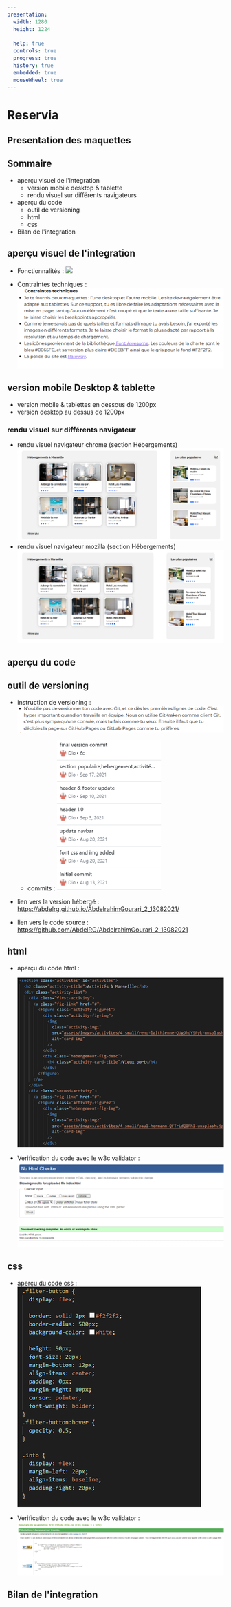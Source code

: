 ```yaml
---
presentation:
  width: 1280
  height: 1224

  help: true
  controls: true
  progress: true
  history: true
  embedded: true
  mouseWheel: true
---
```


<!-- slide -->

# Reservia

## Presentation des maquettes

<!-- slide -->

## Sommaire

- aperçu visuel de l'integration
  - version mobile desktop & tablette
  - rendu visuel sur différents navigateurs
- aperçu du code
  - outil de versioning
  - html
  - css
- Bilan de l'integration

<!-- slide -->

## aperçu visuel de l'integration

- Fonctionnalités :
  <img src="assets/images/presentation_img/fonctionnalités.png">

- Contraintes techniques :
  <img src="assets/images/presentation_img/contraintes_techniques.png">

<!-- slide -->

## version mobile Desktop & tablette

- version mobile & tablettes en dessous de 1200px
- version desktop au dessus de 1200px

<!-- slide -->

### rendu visuel sur différents navigateur

- rendu visuel navigateur chrome (section Hébergements)
  <img src="assets/images/presentation_img/Capture_chrome.png">
- rendu visuel navigateur mozilla (section Hébergements)
  <img src="assets/images/presentation_img/Capture_mozilla.png">

<!-- slide -->

## aperçu du code

<!-- slide -->

## outil de versioning

- instruction de versioning :
  <img src="assets/images/presentation_img/instruction_git.png">

  - commits :
    <img src="assets/images/presentation_img/commits.png">

- lien vers la version hébergé : https://abdelrg.github.io/AbdelrahimGourari_2_13082021/

- lien vers le code source : https://github.com/AbdelRG/AbdelrahimGourari_2_13082021

<!-- slide -->

## html

- aperçu du code html :

  <img src="assets/images/presentation_img/screen_html.png">

- Verification du code avec le w3c validator :
  <img src="assets/images/presentation_img/w3c_html.png">

<!-- slide -->

## css

- aperçu du code css :
  <img src="assets/images/presentation_img/screen_css.png">

- Verification du code avec le w3c validator :
  <img src="assets/images/presentation_img/w3c_css.png">

<!-- slide -->

## Bilan de l'integration
